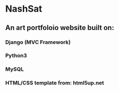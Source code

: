 # NashSat
## An art portfoloio website built on:
### Django (MVC Framework)
### Python3
### MySQL
### HTML/CSS template from: html5up.net

